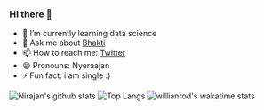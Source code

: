 ### Hi there 👋



- 🌱 I’m currently learning data science
- 💬 Ask me about [Bhakti](https://www.jagatgururampalji.org/)
- 📫 How to reach me: [Twitter](https://twitter.com/nirajandata)
- 😄 Pronouns: Nyeraajan
- ⚡ Fun fact: i am single :) 

![Nirajan's github stats](https://github-readme-stats.vercel.app/api?username=nirajandata&show_icons=true&theme=radical)
![Top Langs](https://github-readme-stats.vercel.app/api/top-langs/?username=nirajandata&show_icons=true&theme=radical)
![willianrod's wakatime stats](https://github-readme-stats.vercel.app/api/wakatime?username=willianrod&show_icons=true&theme=radical)
